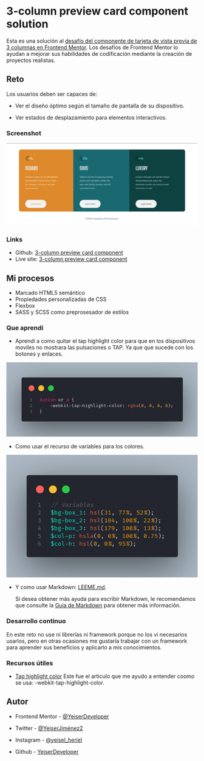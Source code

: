 # 3-column preview card component solution

Esta es una solución al [desafío del componente de tarjeta de vista previa de 3 columnas en Frontend Mentor](https://www.frontendmentor.io/challenges/3column-preview-card-component-pH92eAR2-). Los desafíos de Frontend Mentor lo ayudan a mejorar sus habilidades de codificación mediante la creación de proyectos realistas.

## Reto

Los usuarios deben ser capaces de:

- Ver el diseño óptimo según el tamaño de pantalla de su dispositivo.

- Ver estados de desplazamiento para elementos interactivos.

### Screenshot

![](/images/screenshot.png)

### Links

- Github: [3-column preview card component](https://github.com/YeiserDeveloper/3-column-preview-card-component-main)
- Live site: [3-column preview card component](https://sparkling-move.surge.sh/)

## Mi procesos

- Marcado HTML5 semántico
- Propiedades personalizadas de CSS
- Flexbox
- SASS y SCSS como preprosesador de estilos

### Que aprendí

- Aprendí a como quitar el tap highlight color para que en los dispositivos moviles no mostrara las pulsaciones o TAP. Ya que que sucede con los botones y enlaces.

![](/images/code.png)

- Como usar el recurso de variables para los colores.

![](/images/code1.png)

- Y como usar Markdown:
    [LEEME.md](/LEEME.md).

    Si desea obtener más ayuda para escribir Markdown, le recomendamos que consulte la [Guía de Markdown](https://www.markdownguide.org/) para obtener más información.

### Desarrollo continuo

En este reto no use ni librerías ni framework porque no los vi necesarios usarlos, pero en otras ocasiones me gustaría trabajar con un framework para aprender sus beneficios y aplicarlo a mis conocimientos.

### Recursos útiles

- [Tap highlight color](https://developer.mozilla.org/es/docs/Web/CSS/-webkit-tap-highlight-color) Este fue el articulo que me ayudo a entender coomo se usa: -webkit-tap-highlight-color.

## Autor

- Frontend Mentor - [@YeiserDeveloper](https://www.frontendmentor.io/profile/YeiserDeveloper)

- Twitter - [@YeiserJiménez2](https://twitter.com/YeiserJimnez2)

- Instagram - [@yeisel_heriel](https://www.instagram.com/yeisel_heriel/)

- Github - [YeiserDeveloper](https://github.com/yeiserdeveloper)